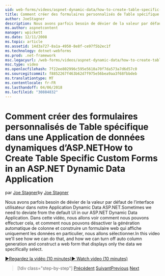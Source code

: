 ```yaml
---
uid: web-forms/videos/aspnet-dynamic-data/how-to-create-table-specific-custom-forms-in-an-aspnet-dynamic-data-application
title: Comment créer des formulaires personnalisés de Table spécifique dans une Application de données ASP.NET Dynamic | Documents Microsoft
author: JoeStagner
description: Nous avons parfois besoin de dévier de la valeur par défaut de l’interface utilisateur dans notre Application Dynamic Data ASP.NET. Dans cette vidéo, nous verrons comment nous pouvons effectuer cela, et comment nous pouvons désactiver...
ms.author: aspnetcontent
manager: wpickett
ms.date: 12/11/2008
ms.topic: article
ms.assetid: 14d3a727-8a1a-4950-8e8f-ce97f5b2ec1f
ms.technology: dotnet-webforms
ms.prod: .net-framework
msc.legacyurl: /web-forms/videos/aspnet-dynamic-data/how-to-create-table-specific-custom-forms-in-an-aspnet-dynamic-data-application
msc.type: video
ms.openlocfilehash: 7f22ee802996c595e5610a70f7da573a7d6d57c0
ms.sourcegitcommit: f8852267f463b62d7f975e56bea9aa3f68fbbdeb
ms.translationtype: MT
ms.contentlocale: fr-FR
ms.lasthandoff: 04/06/2018
ms.locfileid: "30884832"
---
```

<a name="how-to-create-table-specific-custom-forms-in-an-aspnet-dynamic-data-application"></a><span data-ttu-id="f9ffd-104">Comment créer des formulaires personnalisés de Table spécifique dans une Application de données dynamiques d’ASP.NET</span><span class="sxs-lookup"><span data-stu-id="f9ffd-104">How to Create Table Specific Custom Forms in an ASP.NET Dynamic Data Application</span></span>
====================
<span data-ttu-id="f9ffd-105">par [Joe Stagner](https://github.com/JoeStagner)</span><span class="sxs-lookup"><span data-stu-id="f9ffd-105">by [Joe Stagner](https://github.com/JoeStagner)</span></span>

<span data-ttu-id="f9ffd-106">Nous avons parfois besoin de dévier de la valeur par défaut de l’interface utilisateur dans notre Application Dynamic Data ASP.NET.</span><span class="sxs-lookup"><span data-stu-id="f9ffd-106">Sometimes we need to deviate from the default UI in our ASP.NET Dynamic Data Application.</span></span> <span data-ttu-id="f9ffd-107">Dans cette vidéo, nous allons voir comment nous pouvons effectuer cela, et comment nous pouvons désactiver la génération automatique de colonne et construire un formulaire web qui affiche uniquement les données en particulier, nous allons sélectionner.</span><span class="sxs-lookup"><span data-stu-id="f9ffd-107">In this video we'll see how we can do that, and how we can turn off auto column generation and construct a web form that displays only the data we specifically select.</span></span>

[<span data-ttu-id="f9ffd-108">&#9654;Regardez la vidéo (10 minutes)</span><span class="sxs-lookup"><span data-stu-id="f9ffd-108">&#9654; Watch video (10 minutes)</span></span>](https://channel9.msdn.com/Blogs/ASP-NET-Site-Videos/how-to-create-table-specific-custom-forms-in-an-aspnet-dynamic-data-application)

> [!div class="step-by-step"]
> <span data-ttu-id="f9ffd-109">[Précédent](how-to-remove-columns-from-your-dynamicdata-data-grids.md)
> [Suivant](aspnet-dynamic-data-custom-form-formatting.md)</span><span class="sxs-lookup"><span data-stu-id="f9ffd-109">[Previous](how-to-remove-columns-from-your-dynamicdata-data-grids.md)
[Next](aspnet-dynamic-data-custom-form-formatting.md)</span></span>
